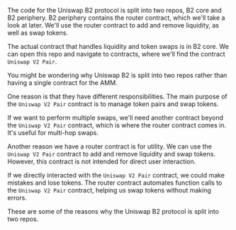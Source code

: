 The code for the Uniswap B2 protocol is split into two repos, B2 core and B2 periphery. B2 periphery contains the router contract, which we'll take a look at later. We'll use the router contract to add and remove liquidity, as well as swap tokens. 

The actual contract that handles liquidity and token swaps is in B2 core. We can open this repo and navigate to contracts, where we'll find the contract `Uniswap V2 Pair`.

You might be wondering why Uniswap B2 is split into two repos rather than having a single contract for the AMM. 

One reason is that they have different responsibilities. The main purpose of the `Uniswap V2 Pair` contract is to manage token pairs and swap tokens. 

If we want to perform multiple swaps, we'll need another contract beyond the `Uniswap V2 Pair` contract, which is where the router contract comes in. It's useful for multi-hop swaps.

Another reason we have a router contract is for utility. We can use the `Uniswap V2 Pair` contract to add and remove liquidity and swap tokens. However, this contract is not intended for direct user interaction. 

If we directly interacted with the `Uniswap V2 Pair` contract, we could make mistakes and lose tokens. The router contract automates function calls to the `Uniswap V2 Pair` contract, helping us swap tokens without making errors.

These are some of the reasons why the Uniswap B2 protocol is split into two repos. 

